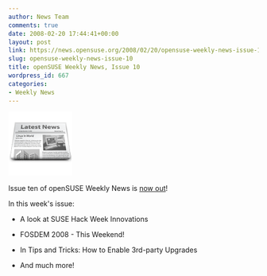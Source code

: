 ```yaml
---
author: News Team
comments: true
date: 2008-02-20 17:44:41+00:00
layout: post
link: https://news.opensuse.org/2008/02/20/opensuse-weekly-news-issue-10/
slug: opensuse-weekly-news-issue-10
title: openSUSE Weekly News, Issue 10
wordpress_id: 667
categories:
- Weekly News
---
```


![news](/wp-content/uploads/2007/11/knewsticker.png)

Issue ten of openSUSE Weekly News is [now out](http://en.opensuse.org/OpenSUSE_Weekly_News/10)!

In this week's issue:



	
  * A look at SUSE Hack Week Innovations


	
  * FOSDEM 2008 - This Weekend!


	
  * In Tips and Tricks: How to Enable 3rd-party Upgrades


	
  * And much more!



